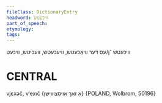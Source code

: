 ```yaml
---
fileClass: DictionaryEntry
headword: וויכעטש
part_of_speech: 
etymology: 
tags: 
---
```

וויכעטש
־ן/עס
דער
וויאַכעטש, וויעכעטש, וועכיטש, וויכעט

CENTRAL
========

vjɛxəč, vʲexɩč {אַ זאַך אויסצוּווישן} {POLAND, Wolbrom, 50196}